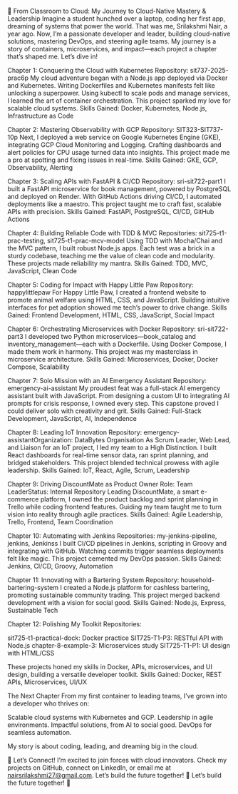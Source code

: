 🚀 From Classroom to Cloud: My Journey to Cloud-Native Mastery & Leadership
Imagine a student hunched over a laptop, coding her first app, dreaming of systems that power the world. That was me, Srilakshmi Nair, a year ago. Now, I’m a passionate developer and leader, building cloud-native solutions, mastering DevOps, and steering agile teams. My journey is a story of containers, microservices, and impact—each project a chapter that’s shaped me. Let’s dive in!

Chapter 1: Conquering the Cloud with Kubernetes
Repository: sit737-2025-prac6p
My cloud adventure began with a Node.js app deployed via Docker and Kubernetes. Writing Dockerfiles and Kubernetes manifests felt like unlocking a superpower. Using kubectl to scale pods and manage services, I learned the art of container orchestration. This project sparked my love for scalable cloud systems.
Skills Gained: Docker, Kubernetes, Node.js, Infrastructure as Code

Chapter 2: Mastering Observability with GCP
Repository: SIT323-SIT737-10p
Next, I deployed a web service on Google Kubernetes Engine (GKE), integrating GCP Cloud Monitoring and Logging. Crafting dashboards and alert policies for CPU usage turned data into insights. This project made me a pro at spotting and fixing issues in real-time.
Skills Gained: GKE, GCP, Observability, Alerting

Chapter 3: Scaling APIs with FastAPI & CI/CD
Repository: sri-sit722-part1
I built a FastAPI microservice for book management, powered by PostgreSQL and deployed on Render. With GitHub Actions driving CI/CD, I automated deployments like a maestro. This project taught me to craft fast, scalable APIs with precision.
Skills Gained: FastAPI, PostgreSQL, CI/CD, GitHub Actions

Chapter 4: Building Reliable Code with TDD & MVC
Repositories: sit725-t1-prac-testing, sit725-t1-prac-mcv-model
Using TDD with Mocha/Chai and the MVC pattern, I built robust Node.js apps. Each test was a brick in a sturdy codebase, teaching me the value of clean code and modularity. These projects made reliability my mantra.
Skills Gained: TDD, MVC, JavaScript, Clean Code

Chapter 5: Coding for Impact with Happy Little Paw
Repository: happylittlepaw
For Happy Little Paw, I created a frontend website to promote animal welfare using HTML, CSS, and JavaScript. Building intuitive interfaces for pet adoption showed me tech’s power to drive change.
Skills Gained: Frontend Development, HTML, CSS, JavaScript, Social Impact

Chapter 6: Orchestrating Microservices with Docker
Repository: sri-sit722-part3
I developed two Python microservices—book_catalog and inventory_management—each with a Dockerfile. Using Docker Compose, I made them work in harmony. This project was my masterclass in microservice architecture.
Skills Gained: Microservices, Docker, Docker Compose, Scalability

Chapter 7: Solo Mission with an AI Emergency Assistant
Repository: emergency-ai-assistant
My proudest feat was a full-stack AI emergency assistant built with JavaScript. From designing a custom UI to integrating AI prompts for crisis response, I owned every step. This capstone proved I could deliver solo with creativity and grit.
Skills Gained: Full-Stack Development, JavaScript, AI, Independence

Chapter 8: Leading IoT Innovation
Repository: emergency-assistantOrganization: DataBytes Organisation
As Scrum Leader, Web Lead, and Liaison for an IoT project, I led my team to a High Distinction. I built React dashboards for real-time sensor data, ran sprint planning, and bridged stakeholders. This project blended technical prowess with agile leadership.
Skills Gained: IoT, React, Agile, Scrum, Leadership

Chapter 9: Driving DiscountMate as Product Owner
Role: Team LeaderStatus: Internal Repository
Leading DiscountMate, a smart e-commerce platform, I owned the product backlog and sprint planning in Trello while coding frontend features. Guiding my team taught me to turn vision into reality through agile practices.
Skills Gained: Agile Leadership, Trello, Frontend, Team Coordination

Chapter 10: Automating with Jenkins
Repositories: my-jenkins-pipeline, jenkins, Jenkinss
I built CI/CD pipelines in Jenkins, scripting in Groovy and integrating with GitHub. Watching commits trigger seamless deployments felt like magic. This project cemented my DevOps passion.
Skills Gained: Jenkins, CI/CD, Groovy, Automation

Chapter 11: Innovating with a Bartering System
Repository: household-bartering-system
I created a Node.js platform for cashless bartering, promoting sustainable community trading. This project merged backend development with a vision for social good.
Skills Gained: Node.js, Express, Sustainable Tech

Chapter 12: Polishing My Toolkit
Repositories: 

sit725-t1-practical-dock: Docker practice
SIT725-T1-P3: RESTful API with Node.js
chapter-8-example-3: Microservices study
SIT725-T1-P1: UI design with HTML/CSS

These projects honed my skills in Docker, APIs, microservices, and UI design, building a versatile developer toolkit.
Skills Gained: Docker, REST APIs, Microservices, UI/UX

The Next Chapter
From my first container to leading teams, I’ve grown into a developer who thrives on:

Scalable cloud systems with Kubernetes and GCP.
Leadership in agile environments.
Impactful solutions, from AI to social good.
DevOps for seamless automation.

My story is about coding, leading, and dreaming big in the cloud.

🔗 Let’s Connect!
I’m excited to join forces with cloud innovators. Check my projects on GitHub, connect on LinkedIn, or email me at nairsrilakshmi27@gmail.com.
Let’s build the future together! 🚀
Let’s build the future together! 🚀
